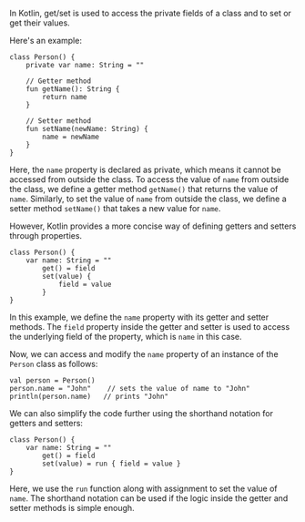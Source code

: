 In Kotlin, get/set is used to access the private fields of a class and to set or get their values. 

Here's an example:

```
class Person() {
    private var name: String = ""
    
    // Getter method
    fun getName(): String {
        return name
    }
    
    // Setter method
    fun setName(newName: String) {
        name = newName
    }
}
```

Here, the `name` property is declared as private, which means it cannot be accessed from outside the class. To access the value of `name` from outside the class, we define a getter method `getName()` that returns the value of `name`. Similarly, to set the value of `name` from outside the class, we define a setter method `setName()` that takes a new value for `name`.

However, Kotlin provides a more concise way of defining getters and setters through properties.

```
class Person() {
    var name: String = ""
        get() = field
        set(value) {
            field = value
        }
}
```

In this example, we define the `name` property with its getter and setter methods. The `field` property inside the getter and setter is used to access the underlying field of the property, which is `name` in this case. 

Now, we can access and modify the `name` property of an instance of the `Person` class as follows:

```
val person = Person()
person.name = "John"    // sets the value of name to "John"
println(person.name)   // prints "John"
```

We can also simplify the code further using the shorthand notation for getters and setters:

```
class Person() {
    var name: String = ""
        get() = field
        set(value) = run { field = value }
}
```

Here, we use the `run` function along with assignment to set the value of `name`. The shorthand notation can be used if the logic inside the getter and setter methods is simple enough.